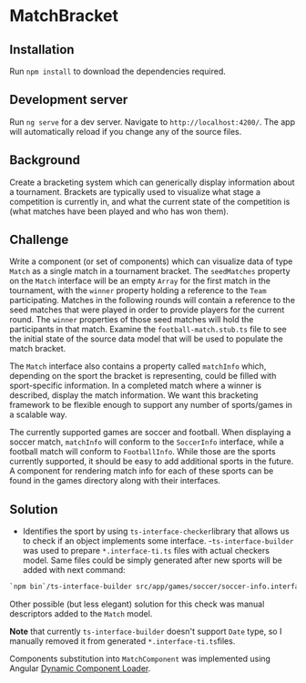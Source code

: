 # MatchBracket

## Installation

Run `npm install` to download the dependencies required.

## Development server

Run `ng serve` for a dev server. Navigate to `http://localhost:4200/`. The app will automatically reload if you change any of the source files.

## Background
Create a bracketing system which can generically display information about a tournament. Brackets
are typically used to visualize what stage a competition is currently in, and what the current state of the
competition is (what matches have been played and who has won them).

## Challenge
Write a component (or set of components) which can visualize data of type `Match` as a single match in a tournament bracket.
The `seedMatches` property on the `Match` interface will be an empty `Array` for the first match in the tournament, with the
`winner` property holding a reference to the `Team` participating. Matches in the following rounds will contain a reference to
the seed matches that were played in order to provide players for the current round. The `winner` properties of those seed matches
will hold the participants in that match. Examine the `football-match.stub.ts` file to see the initial state of the source data model that
will be used to populate the match bracket.

The `Match` interface also contains a property called `matchInfo` which, depending on the sport the bracket is representing,
could be filled with sport-specific information. In a completed match where a winner is described, display the match information.
We want this bracketing framework to be flexible enough to support any number of sports/games in a scalable way.

The currently supported games are soccer and football. When displaying a soccer match, `matchInfo` will conform to the
`SoccerInfo` interface, while a football match will conform to `FootballInfo`. While those are the sports currently
supported, it should be easy to add additional sports in the future. A component for rendering match info for each of these sports
can be found in the games directory along with their interfaces.

## Solution
- Identifies the sport by using `ts-interface-checker`library that allows us to check if an object implements some interface.
-`ts-interface-builder` was used to prepare `*.interface-ti.ts` files with actual checkers model. Same files could be simply generated after new sports will be added with next command:
```bash
`npm bin`/ts-interface-builder src/app/games/soccer/soccer-info.interface.ts
```
Other possible (but less elegant) solution for this check was manual descriptors added to the `Match` model.

**Note** that currently `ts-interface-builder` doesn't support `Date` type, so I manually removed it from generated `*.interface-ti.ts`files.

Components substitution into `MatchComponent` was implemented using Angular [Dynamic Component Loader](https://angular.io/guide/dynamic-component-loader).
